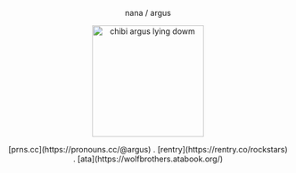 <p align="center">
nana  /  argus
</p> 
<p align="center">
    <img width="200" src="https://github.com/user-attachments/assets/63f4335f-33f7-4e65-a85a-a427868a7bca" alt="chibi argus lying dowm">
</p>
<p align="center">
[prns.cc](https://pronouns.cc/@argus) . [rentry](https://rentry.co/rockstars) .
    [ata](https://wolfbrothers.atabook.org/)
</p>
